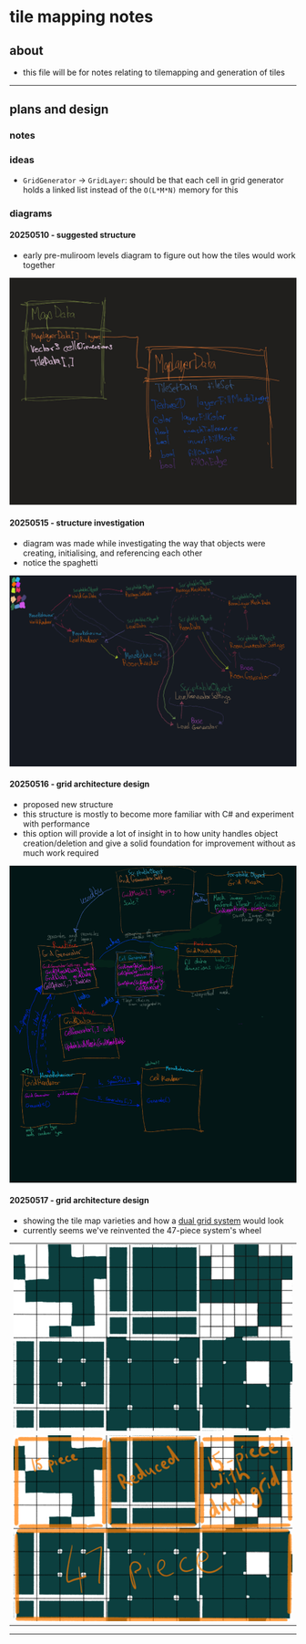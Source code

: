 # tile mapping notes

## about
* this file will be for notes relating to tilemapping and generation of tiles

--- 

## plans and design

### notes

<!-- notes about the tile map design -->

### ideas

* `GridGenerator` -> `GridLayer`: should be that each cell in grid generator holds a linked list instead of the `O(L*M*N)` memory for this

### diagrams

#### 20250510 - suggested structure

* early pre-muliroom levels diagram to figure out how the tiles would work together

[![image](./notes/20250510_suggestedStructure.jpg)](./notes/20250510_suggestedStructure.jpg)

#### 20250515 - structure investigation
* diagram was made while investigating the way that objects were creating, initialising, and referencing each other
* notice the spaghetti

[![image](./notes/20250515_structureInvestigation.png)](./notes/20250515_structureInvestigation.png)

#### 20250516 - grid architecture design
* proposed new structure
* this structure is mostly to become more familiar with C# and experiment with performance
* this option will provide a lot of insight in to how unity handles object creation/deletion and give a solid foundation for improvement without as much work required

[![image](./notes/20250516_gridArchitectureDesignV4.png)](./notes/20250516_gridArchitectureDesignV4.png)

#### 20250517 - grid architecture design
* showing the tile map varieties and how a [dual grid system](https://youtu.be/jEWFSv3ivTg) would look
* currently seems we've reinvented the 47-piece system's wheel

|  |
| --- |
| [![image](./notes/20250517_TilemapVarieties.png)](./notes/20250517_TilemapVarieties.png) |
| [![image](./notes/20250517_TilemapVarietiesAnnotated.png)](./notes/20250517_TilemapVarietiesAnnotated.png) |

---
